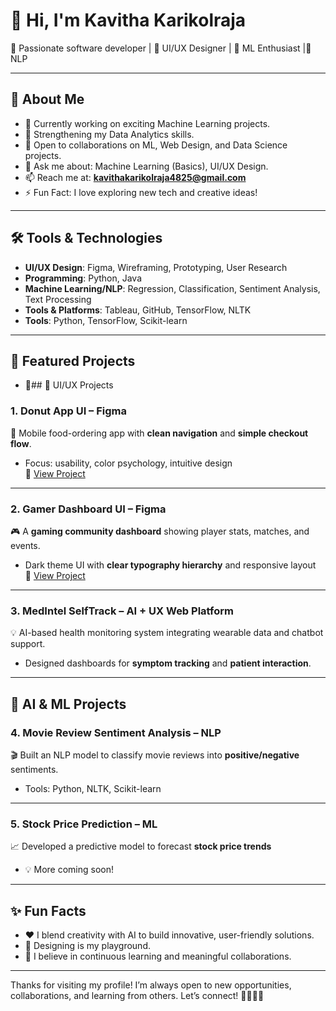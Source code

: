 # 👋 Hi, I'm Kavitha Karikolraja

🚀 Passionate software developer | 🎨 UI/UX Designer | 🤖 ML Enthusiast |🤖 NLP 

---

## 🧠 About Me

- 🔭 Currently working on exciting Machine Learning projects.
- 🌱 Strengthening my Data Analytics skills.
- 👯 Open to collaborations on ML, Web Design, and Data Science projects.
- 💬 Ask me about: Machine Learning (Basics), UI/UX Design.
- 📫 Reach me at: **kavithakarikolraja4825@gmail.com**
- ⚡ Fun Fact: I love exploring new tech and creative ideas!

---

## 🛠️ Tools & Technologies

- **UI/UX Design**: Figma, Wireframing, Prototyping, User Research  
- **Programming**: Python, Java  
- **Machine Learning/NLP**: Regression, Classification, Sentiment Analysis, Text Processing  
- **Tools & Platforms**: Tableau, GitHub, TensorFlow, NLTK  
- **Tools**: Python, TensorFlow, Scikit-learn 

---


## 📂 Featured Projects

- 🎯## 🎨 UI/UX Projects

### 1. Donut App UI – Figma
🍩 Mobile food-ordering app with **clean navigation** and **simple checkout flow**.  
- Focus: usability, color psychology, intuitive design  
🔗 [View Project](https://www.figma.com/design/jOt2vC2etD14Pv4rXo86Uw/donut?node-id=0-1)

---

### 2. Gamer Dashboard UI – Figma
🎮 A **gaming community dashboard** showing player stats, matches, and events.  
- Dark theme UI with **clear typography hierarchy** and responsive layout  
🔗 [View Project](https://www.figma.com/design/w9GIqfeF7hc1Wjty8d0SRk/gamer?node-id=0-1)

---

### 3. MedIntel SelfTrack – AI + UX Web Platform
💡 AI-based health monitoring system integrating wearable data and chatbot support.  
- Designed dashboards for **symptom tracking** and **patient interaction**.  

---

## 🤖 AI & ML Projects

### 4. Movie Review Sentiment Analysis – NLP
🎬 Built an NLP model to classify movie reviews into **positive/negative** sentiments.  
- Tools: Python, NLTK, Scikit-learn  

---

### 5. Stock Price Prediction – ML
📈 Developed a predictive model to forecast **stock price trends**
- 💡 More coming soon!

---

## ✨ Fun Facts

- ❤️ I blend creativity with AI to build innovative, user-friendly solutions.
- 🎨 Designing is my playground.
- 🧩 I believe in continuous learning and meaningful collaborations.

---

Thanks for visiting my profile! I’m always open to new opportunities, collaborations, and learning from others. Let’s connect! 👨‍💻🚀💬
